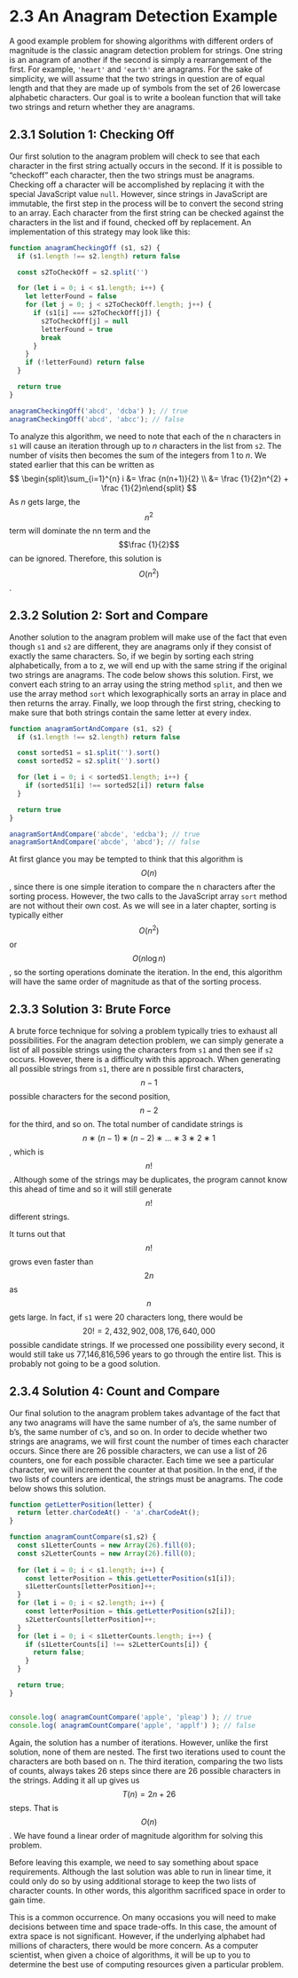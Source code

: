 # 2.3 An Anagram Detection Example

A good example problem for showing algorithms with different orders of magnitude is the classic anagram detection problem for strings. One string is an anagram of another if the second is simply a rearrangement of the first. For example, `'heart'` and `'earth'` are anagrams. For the sake of simplicity, we will assume that the two strings in question are of equal length and that they are made up of symbols from the set of 26 lowercase alphabetic characters. Our goal is to write a boolean function that will take two strings and return whether they are anagrams.

## 2.3.1 Solution 1: Checking Off

Our first solution to the anagram problem will check to see that each character in the first string actually occurs in the second. If it is possible to “checkoff” each character, then the two strings must be anagrams. Checking off a character will be accomplished by replacing it with the special JavaScript value `null`. However, since strings in JavaScript are immutable, the first step in the process will be to convert the second string to an array. Each character from the first string can be checked against the characters in the list and if found, checked off by replacement. An implementation of this strategy may look like this:

```js
function anagramCheckingOff (s1, s2) {
  if (s1.length !== s2.length) return false

  const s2ToCheckOff = s2.split('')

  for (let i = 0; i < s1.length; i++) {
    let letterFound = false
    for (let j = 0; j < s2ToCheckOff.length; j++) {
      if (s1[i] === s2ToCheckOff[j]) {
        s2ToCheckOff[j] = null
        letterFound = true
        break
      }
    }
    if (!letterFound) return false
  }

  return true
}

anagramCheckingOff('abcd', 'dcba') ); // true
anagramCheckingOff('abcd', 'abcc'); // false
```

To analyze this algorithm, we need to note that each of the n characters in `s1` will cause an iteration through up to _n_ characters in the list from `s2`. The number of visits then becomes the sum of the integers from 1 to _n_. We stated earlier that this can be written as
$$
\begin{split}\sum_{i=1}^{n} i &= \frac {n(n+1)}{2} \\
                 &= \frac {1}{2}n^{2} + \frac {1}{2}n\end{split}
$$
As _n_ gets large, the $$n^2$$ term will dominate the nn term and the $$\frac {1}{2}$$ can be ignored. Therefore, this solution is $$O(n^{2})$$.

## 2.3.2 Solution 2: Sort and Compare

Another solution to the anagram problem will make use of the fact that even though `s1` and `s2` are different, they are anagrams only if they consist of exactly the same characters. So, if we begin by sorting each string alphabetically, from a to z, we will end up with the same string if the original two strings are anagrams. The code below shows this solution. First, we convert each string to an array using the string method `split`, and then we use the array method `sort` which lexographically sorts an array in place and then returns the array. Finally, we loop through the first string, checking to make sure that both strings contain the same letter at every index.

```js
function anagramSortAndCompare (s1, s2) {
  if (s1.length !== s2.length) return false

  const sortedS1 = s1.split('').sort()
  const sortedS2 = s2.split('').sort()

  for (let i = 0; i < sortedS1.length; i++) {
    if (sortedS1[i] !== sortedS2[i]) return false
  }

  return true
}

anagramSortAndCompare('abcde', 'edcba'); // true
anagramSortAndCompare('abcde', 'abcd'); // false
```

At first glance you may be tempted to think that this algorithm is $$O(n)$$, since there is one simple iteration to compare the n characters after the sorting process. However, the two calls to the JavaScript array `sort` method are not without their own cost. As we will see in a later chapter, sorting is typically either $$O(n^{2})$$ or $$O(n\log n)$$, so the sorting operations dominate the iteration. In the end, this algorithm will have the same order of magnitude as that of the sorting process.

## 2.3.3 Solution 3: Brute Force

A brute force technique for solving a problem typically tries to exhaust all possibilities. For the anagram detection problem, we can simply generate a list of all possible strings using the characters from `s1` and then see if `s2` occurs. However, there is a difficulty with this approach. When generating all possible strings from `s1`, there are n possible first characters, $$n−1$$ possible characters for the second position, $$n−2$$ for the third, and so on. The total number of candidate strings is $$n∗(n−1)∗(n−2)∗...∗3∗2∗1$$, which is $$n!$$. Although some of the strings may be duplicates, the program cannot know this ahead of time and so it will still generate $$n!$$ different strings.

It turns out that $$n!$$ grows even faster than $$2n$$ as $$n$$ gets large. In fact, if `s1` were 20 characters long, there would be $$20!=2,432,902,008,176,640,000$$ possible candidate strings. If we processed one possibility every second, it would still take us 77,146,816,596 years to go through the entire list. This is probably not going to be a good solution.

## 2.3.4 Solution 4: Count and Compare

Our final solution to the anagram problem takes advantage of the fact that any two anagrams will have the same number of a’s, the same number of b’s, the same number of c’s, and so on. In order to decide whether two strings are anagrams, we will first count the number of times each character occurs. Since there are 26 possible characters, we can use a list of 26 counters, one for each possible character. Each time we see a particular character, we will increment the counter at that position. In the end, if the two lists of counters are identical, the strings must be anagrams. The code below shows this solution.

```js
function getLetterPosition(letter) {
  return letter.charCodeAt() - 'a'.charCodeAt();
}

function anagramCountCompare(s1,s2) {
  const s1LetterCounts = new Array(26).fill(0);
  const s2LetterCounts = new Array(26).fill(0);
  
  for (let i = 0; i < s1.length; i++) {
    const letterPosition = this.getLetterPosition(s1[i]);
    s1LetterCounts[letterPosition]++;
  }
  for (let i = 0; i < s2.length; i++) {
    const letterPosition = this.getLetterPosition(s2[i]);
    s2LetterCounts[letterPosition]++;
  }
  for (let i = 0; i < s1LetterCounts.length; i++) {
    if (s1LetterCounts[i] !== s2LetterCounts[i]) {
      return false;
    }
  }

  return true;
}


console.log( anagramCountCompare('apple', 'pleap') ); // true
console.log( anagramCountCompare('apple', 'applf') ); // false
```

Again, the solution has a number of iterations. However, unlike the first solution, none of them are nested. The first two iterations used to count the characters are both based on n. The third iteration, comparing the two lists of counts, always takes 26 steps since there are 26 possible characters in the strings. Adding it all up gives us $$T(n)=2n+26$$ steps. That is $$O(n)$$. We have found a linear order of magnitude algorithm for solving this problem.

Before leaving this example, we need to say something about space requirements. Although the last solution was able to run in linear time, it could only do so by using additional storage to keep the two lists of character counts. In other words, this algorithm sacrificed space in order to gain time.

This is a common occurrence. On many occasions you will need to make decisions between time and space trade-offs. In this case, the amount of extra space is not significant. However, if the underlying alphabet had millions of characters, there would be more concern. As a computer scientist, when given a choice of algorithms, it will be up to you to determine the best use of computing resources given a particular problem.

